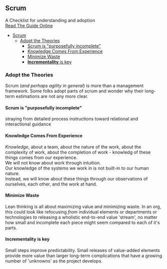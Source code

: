 ## Scrum

A Checklist for understanding and adoption  
[Read The Guide Online](https://scrumguides.org/scrum-guide.html)

- [Scrum](#scrum)
  - [Adopt the Theories](#adopt-the-theories)
    - [Scrum is "purposefully incomplete"](#scrum-is-purposefully-incomplete)
    - [Knowledge Comes From Experience](#knowledge-comes-from-experience)
    - [Minimize Waste](#minimize-waste)
    - [**Incrementality** is key](#incrementality-is-key)

### Adopt the Theories

Scrum (_and perhaps agility in general_) is more than a management framework. Some folks adopt parts of scrum and wonder why their long-term estimations are not any more clear.

#### Scrum is "purposefully incomplete"

straying from detailed process instructions toward relational and interactional guidance

#### Knowledge Comes From Experience

_Knowledge_, about a team, about the nature of the work, about the complexity of work, about the completion of work - knowledg of these things comes from our experience.  
We will not know about work through intuition.  
Our knowledge of the systems we work in is not built-in to our human nature.  
Instead, we will know about these things through our observations of ourselves, each other, and the work at hand.

#### Minimize Waste

Lean thinking is all about maximizing value and minimizing waste. In an org, this could look like refocusing _from_ individual elements or departments or technologies _to_ releasing a wholistic end-to-end value 'stream', no matter how small and incomplete each piece might seem compared to each of it's parts.

#### **Incrementality** is key

Small steps improve predictability. Small releases of value-added elements provide more value than larger long-term complications that have a growing number of 'unknowns' as the project develops.
